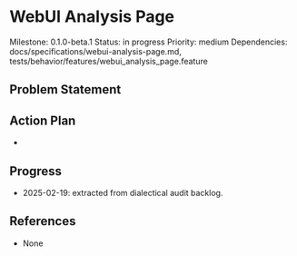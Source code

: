 # WebUI Analysis Page
Milestone: 0.1.0-beta.1
Status: in progress
Priority: medium
Dependencies: docs/specifications/webui-analysis-page.md, tests/behavior/features/webui_analysis_page.feature

## Problem Statement
<description>


## Action Plan
- <tasks>

## Progress
- 2025-02-19: extracted from dialectical audit backlog.

## References
- None
